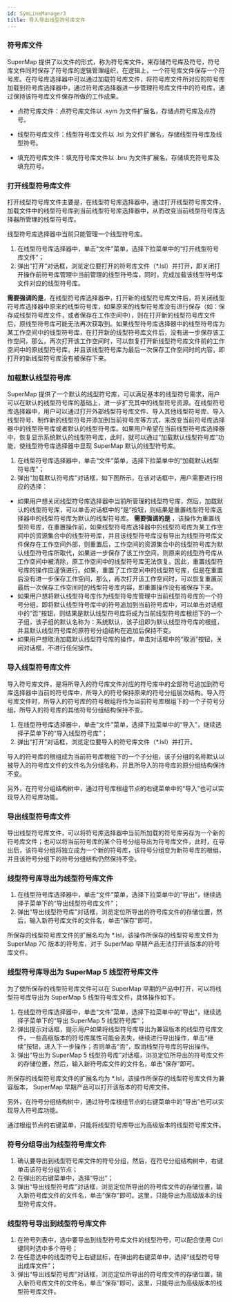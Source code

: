 ```yaml
---
id: SymLineManager3
title: 导入导出线型符号库文件
---
```

### 符号库文件

SuperMap
提供了以文件的形式，称为符号库文件，来存储符号库及符号，符号库文件同时保存了符号库的逻辑管理组织，在逻辑上，一个符号库文件保存一个符号库。在符号库选择器中可以通过加载符号库文件，将符号库文件所对应的符号库加载到符号库选择器中，通过符号库选择器进一步管理符号库文件中的符号库，通过保持该符号库文件保存所做的工作成果。

* 点符号库文件：点符号库文件以 .sym 为文件扩展名，存储点符号库及点符号。

* 线型符号库文件：线型符号库文件以 .lsl 为文件扩展名，存储线型符号库及线型符号。

* 填充符号库文件：填充符号库文件以 .bru 为文件扩展名，存储填充符号库及填充符号。

### 打开线型符号库文件

打开线型符号库文件主要是，在线型符号库选择器中，通过打开线型符号库文件，加载文件中的线型符号库到当前线型符号库选择器中，从而改变当前线型符号库选择器所管理的线型符号库。

线型符号库选择器中当前只能管理一个线型符号库。

1. 在线型符号库选择器中，单击“文件”菜单，选择下拉菜单中的“打开线型符号库文件”； 
2. 弹出“打开”对话框，浏览定位要打开的符号库文件（*.lsl）并打开，即关闭打开操作前符号库管理中当前管理的线型符号库，同时，完成加载该线型符号库文件对应的线型符号库。

**需要强调的是**，在线型符号库选择器中，打开新的线型符号库文件后，将关闭线型符号库选择器中原来的线型符号库，如果原来的线型符号库没有进行保存（如：保存成线型符号库文件，或者保存在工作空间中），则在打开新的线型符号库文件后，原线型符号库可能无法再次获取到。如果线型符号库选择器中的线型符号库为某工作空间中的线型符号库，在打开新的线型符号库文件后，没有进一步保存该工作空间，那么，再次打开该工作空间时，可以恢复打开新线型符号库文件前的工作空间中的原线型符号库，并且该线型符号库为最后一次保存工作空间时的内容，即打开的新线型符号库没有被保存下来。

### 加载默认线型符号库

SuperMap 提供了一个默认的线型符号库，可以满足基本的线型符号需求，用户可以在默认的线型符号库的基础上，进一步扩充其中的线型符号资源。在线型符号库选择器中，用户可以通过打开外部线型符号库文件、导入其他线型符号库、导入线型符号、制作新的线型符号并添加到当前符号库等方式，来改变当前符号库选择器中的线型符号库或者默认的线型符号库。如果用户希望在当前线型符号库选择器中，恢复显示系统默认的线型符号库，此时，就可以通过“加载默认线型符号库”功能，使线型符号库选择器中显现
SuperMap 默认的线型符号库。

1. 在线型符号库选择器中，单击“文件”菜单，选择下拉菜单中的“加载默认线型符号库”； 
2. 弹出“加载默认符号库”对话框，如下图所示，在该对话框中，用户需要进行相应的选择： 
* 如果用户想关闭线型符号库选择器中当前所管理的线型符号库，然后，加载默认的线型符号库，可以单击对话框中的“是”按钮，则结果是重置线型符号库选择器中的线型符号库为默认的线型符号库。 **需要强调的是** ，该操作为重置线型符号库，在重置操作前，如果线型符号库选择器中的线型符号库为某工作空间中的资源集合中的线型符号库，并且该线型符号库没有导出为线型符号库文件保存在工作空间外部，则重置后，工作空间的资源集合中的线型符号库为默认线型符号库所取代，如果进一步保存了该工作空间，则原来的线型符号库从工作空间中被清除，原工作空间中的线型符号库无法恢复。因此，重置线型符号库的操作应谨慎进行。如果，重置了工作空间中的线型符号库，但是在重置后没有进一步保存工作空间，那么，再次打开该工作空间时，可以恢复重置前最后一次保存工作空间时的线型符号库内容，即重置操作没有被保存下来。
* 如果用户想将默认线型符号库作为线型符号库管理中当前线型符号库的一个符号分组，即将默认线型符号库中的符号追加到当前符号库中，可以单击对话框中的“否”按钮，则结果是默认线型符号库将成为当前线型符号库根组下的一个子组，该子组的默认名称为：系统默认，该子组即为默认线型符号库的根组，并且默认线型符号库的原符号分组结构在追加后保持不变。
* 如果用户想取消加载默认线型符号库的操作，单击对话框中的“取消”按钮，关闭对话框，不进行任何操作。

### 导入线型符号库文件

导入符号库文件，是将所导入的符号库文件对应的符号库中的全部符号追加到符号库选择器中当前的符号库中，所导入的符号保持原来的符号分组层次结构。导入符号库文件时，所导入的符号库的符号根组将作为当前符号库根组下的一个子符号分组，所导入的符号库的其他符号分组结构保持不变。

1. 在线型符号库选择器中，单击“文件”菜单，选择下拉菜单中的“导入”，继续选择子菜单下的“导入线型符号库”； 
2. 弹出“打开”对话框，浏览定位要导入的符号库文件（*.lsl）并打开。 

导入的符号库的根组成为当前符号库根组下的一个子分组，该子分组的名称默认以被导入的符号库文件的文件名为分组名称，并且所导入的符号库的原分组结构保持不变。

另外，在符号分组结构树中，通过符号库根组节点的右键菜单中的“导入”也可以实现导入符号库功能。

### 导出线型符号库文件

导出线型符号库文件，可以将符号库选择器中当前所加载的符号库另存为一个新的符号库文件；也可以将当前符号库的某个符号分组导出为符号库文件，此时，在导出后，该符号分组将独立成为一个新的符号库，该符号分组变为新符号库的根组，并且该符号分组下的符号分组结构仍然保持不变。

### 线型符号库导出为线型符号库文件

1. 在线型符号库选择器中，单击“文件”菜单，选择下拉菜单中的“导出”，继续选择子菜单下的“导出线型符号库文件”； 
2. 弹出“导出线型符号库”对话框，浏览定位所导出的符号库文件的存储位置，然后，输入新符号库文件的文件名，单击“保存”即可。 

所保存的线型符号库文件的扩展名均为 *.lsl，该操作所保存的线型符号库文件为 SuperMap 7C 版本的符号库，对于 SuperMap
早期产品无法打开该版本的符号库文件。

### 线型符号库导出为 SuperMap 5 线型符号库文件

为了使所保存的线型符号库文件可以在 SuperMap 早期的产品中打开，可以将线型符号库导出为 SuperMap 5 线型符号库文件，具体操作如下。

1. 在线型符号库选择器中，单击“文件”菜单，选择下拉菜单中的“导出”，继续选择子菜单下的“导出 SuperMap 5 线型符号库”； 
2. 弹出提示对话框，提示用户如果将线型符号库导出为兼容版本的线型符号库文件，一些高级版本的符号库属性可能会丢失，继续进行导出操作，单击“继续”按钮，进入下一步操作；否则单击“否”，取消线型符号库的导出操作。 
3. 弹出“导出为 SuperMap 5 线型符号库”对话框，浏览定位所导出的符号库文件的存储位置，然后，输入新符号库文件的文件名，单击“保存”即可。 

所保存的线型符号库文件的扩展名均为 *.lsl，该操作所保存的线型符号库文件为兼容版本， SuperMap 早期产品可以打开该版本的符号库文件。

另外，在符号分组结构树中，通过符号库根组节点的右键菜单中的“导出”也可以实现导入符号库功能。

通过根组节点的右键菜单，只能将线型符号库导出为高级版本的线型符号库文件。

### 符号分组导出为线型符号库文件

1. 确认要导出到线型符号库文件的符号分组，然后，在符号分组结构树中，右键单击该符号分组节点；
2. 在弹出的右键菜单中，选择“导出”；
3. 弹出“导出线型符号库”对话框，浏览定位所导出的符号库文件的存储位置，输入新符号库文件的文件名，单击“保存”即可。这里，只能导出为高级版本的线型符号库文件。

### 线型符号导出到线型符号库文件

1. 在符号列表中，选中要导出到线型符号库文件的线型符号，可以配合使用 Ctrl 键同时选中多个符号；
2. 在任意选中的线型符号上右键鼠标，在弹出的右键菜单中，选择“线型符号导出成库文件”； 
3. 弹出“导出线型符号库”对话框，浏览定位所导出的符号库文件的存储位置，输入新符号库文件的文件名，单击“保存”即可。这里，只能导出为高级版本的线型符号库文件。



